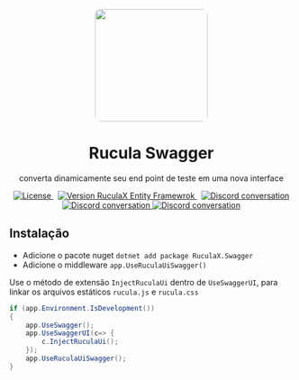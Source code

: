 <p align="center">
    <img src="https://github.com/user-attachments/assets/7da260e4-daa3-4efe-ba05-52412ac6dd73" style="width:200px;border-radius:10px">
    <h1 align="center">Rucula Swagger</h1>
   <p align="center">converta dinamicamente seu end point de teste em uma nova interface</p>
</p>

<p align="center">
  <a href="https://circleci.com/gh/angular/workflows/angular/tree/main">
    <img src="https://img.shields.io/badge/license-MIT-blue" alt="License" />
  </a>&nbsp;
  <a href="https://www.nuget.org/packages/Rucula.Swagger/">
    <img src="https://img.shields.io/nuget/v/Rucula.Swagger" alt="Version RuculaX Entity Framewrok" />
  </a>&nbsp;
  <a href="https://github.com/reginaldo-marinho/Rucula.Swagger/graphs/contributors">
    <img src="https://img.shields.io/github/contributors/reginaldo-marinho/Rucula.Swagger" alt="Discord conversation" />
  </a>
   <a href="https://github.com/reginaldo-marinho/Rucula.Swagger/commits/main">
    <img src="https://img.shields.io/github/last-commit/reginaldo-marinho/Rucula.Swagger" alt="Discord conversation" />
  </a>

   <a href="https://www.nuget.org/packages/Rucula.Swagger/">
    <img src="https://img.shields.io/nuget/dt/Rucula.Swagger" alt="Discord conversation" />
  </a>
</p>

## Instalação

- Adicione o pacote nuget  `dotnet add package RuculaX.Swagger`
- Adicione o middleware  `app.UseRuculaUiSwagger()`

Use o método de extensão `InjectRuculaUi` dentro de `UseSwaggerUI`, para linkar os arquivos estáticos `rucula.js` e `rucula.css`

```c#
if (app.Environment.IsDevelopment())
{
    app.UseSwagger();
    app.UseSwaggerUI(c=> {
        c.InjectRuculaUi();
    });
    app.UseRuculaUiSwagger();
}
```